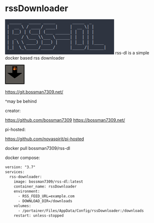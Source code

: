 # rssDownloader
![rss-dl](images/rss-dl-image.png)
rss-dl is a simple docker based rss downloader

![Logo](./images/rss-dl-logo-grey.png)

https://git.bossman7309.net/

^may be behind

creator:

https://github.com/bossman7309
https://bossman7309.net/

pi-hosted:

https://github.com/novaspirit/pi-hosted

docker pull bossman7309/rss-dl

docker compose:
```
version: "3.7"
services:
  rss-downloader:
    image: bossman7309/rss-dl:latest
    container_name: rssDownloader
    environment:
      - RSS_FEED_URL=example.com
      - DOWNLOAD_DIR=/downloads
    volumes:
      - /portainer/Files/AppData/Config/rssDownloader:/downloads
    restart: unless-stopped

```


